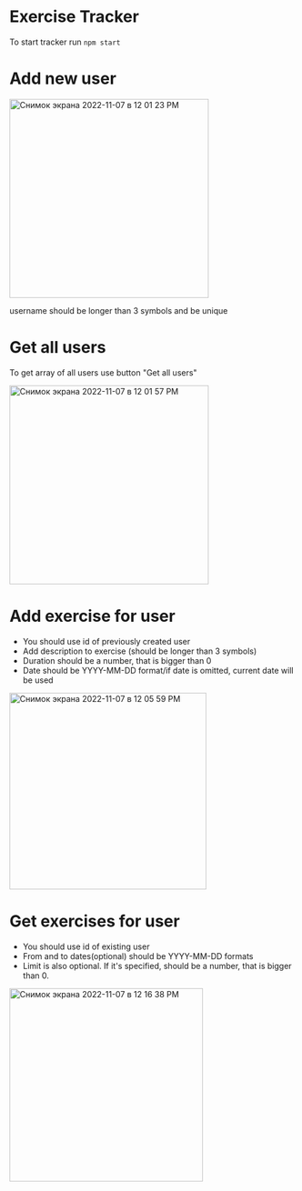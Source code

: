 # Exercise Tracker
To start tracker run `npm start`

# Add new user
<img width="350" alt="Снимок экрана 2022-11-07 в 12 01 23 PM" src="https://user-images.githubusercontent.com/67655488/200403554-417f6ac9-4a91-457b-8044-afc071103b89.png">

username should be longer than 3 symbols and be unique

# Get all users
To get array of all users use button "Get all users"

<img width="350" alt="Снимок экрана 2022-11-07 в 12 01 57 PM" src="https://user-images.githubusercontent.com/67655488/200403639-7bb759d3-6179-4c8e-85c7-d877f58794f2.png">

# Add exercise for user
- You should use id of previously created user
- Add description to exercise (should be longer than 3 symbols)
- Duration should be a number, that is bigger than 0
- Date should be YYYY-MM-DD format/if date is omitted, current date will be used

<img width="346" alt="Снимок экрана 2022-11-07 в 12 05 59 PM" src="https://user-images.githubusercontent.com/67655488/200404382-5ca7befc-2e03-4b24-8a38-2909c9b0f104.png">

# Get exercises for user
- You should use id of existing user
- From and to dates(optional) should be YYYY-MM-DD formats
- Limit is also optional. If it's specified, should be a number, that is bigger than 0.

<img width="340" alt="Снимок экрана 2022-11-07 в 12 16 38 PM" src="https://user-images.githubusercontent.com/67655488/200406360-1c697c4d-fb23-4af8-8900-b0e554a0f68e.png">
